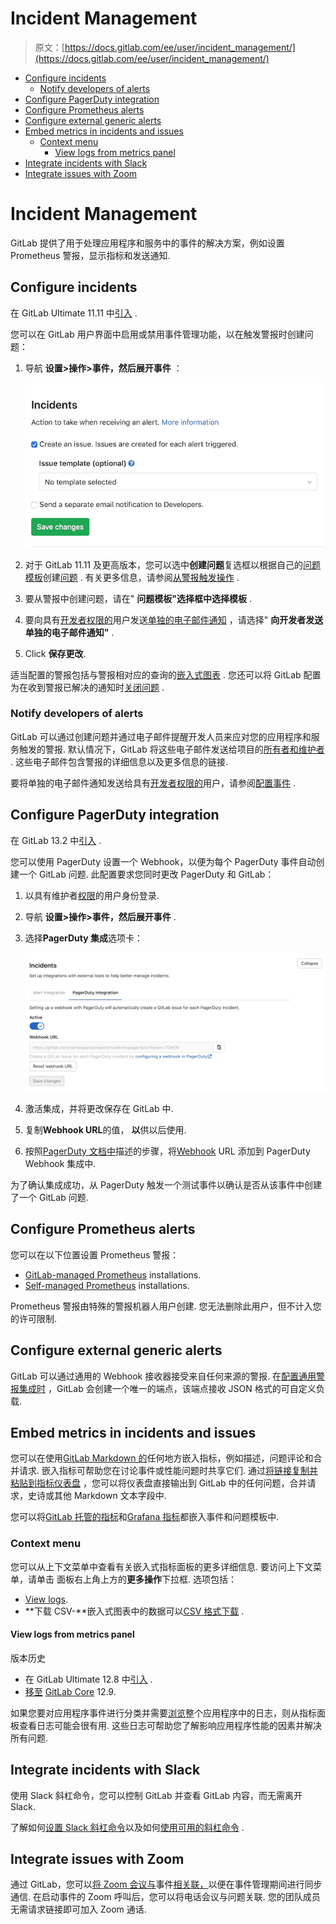 # Incident Management

> 原文：[https://docs.gitlab.com/ee/user/incident_management/](https://docs.gitlab.com/ee/user/incident_management/)

*   [Configure incidents](#configure-incidents-ultimate)
    *   [Notify developers of alerts](#notify-developers-of-alerts)
*   [Configure PagerDuty integration](#configure-pagerduty-integration)
*   [Configure Prometheus alerts](#configure-prometheus-alerts)
*   [Configure external generic alerts](#configure-external-generic-alerts)
*   [Embed metrics in incidents and issues](#embed-metrics-in-incidents-and-issues)
    *   [Context menu](#context-menu)
        *   [View logs from metrics panel](#view-logs-from-metrics-panel)
*   [Integrate incidents with Slack](#integrate-incidents-with-slack)
*   [Integrate issues with Zoom](#integrate-issues-with-zoom)

# Incident Management[](#incident-management "Permalink")

GitLab 提供了用于处理应用程序和服务中的事件的解决方案，例如设置 Prometheus 警报，显示指标和发送通知.

## Configure incidents[](#configure-incidents-ultimate "Permalink")

在 GitLab Ultimate 11.11 中[引入](https://gitlab.com/gitlab-org/gitlab/-/issues/4925) .

您可以在 GitLab 用户界面中启用或禁用事件管理功能，以在触发警报时创建问题：

1.  导航 **设置>操作>事件，**然后展开**事件** ：

    [![Incident Management Settings](img/f652f5dac5bec0bb81edc08cbfd7a01b.png)](img/incident_management_settings.png)

2.  对于 GitLab 11.11 及更高版本，您可以选中**创建问题**复选框以根据自己的[问题模板](../project/description_templates.html#creating-issue-templates)创建[问题](../project/description_templates.html#creating-issue-templates) . 有关更多信息，请参阅[从警报触发操作](../../operations/metrics/alerts.html#trigger-actions-from-alerts-ultimate) .
3.  要从警报中创建问题，请在" **问题模板"**选择框中选择**模板** .
4.  要向具有[开发者权限的](../permissions.html)用户发送[单独的电子邮件通知](#notify-developers-of-alerts) ，请选择" **向开发者发送单独的电子邮件通知"** .
5.  Click **保存更改**.

适当配置的警报包括与警报相对应的查询的[嵌入式图表](../../operations/metrics/embed.html#embedding-metrics-based-on-alerts-in-incident-issues) . 您还可以将 GitLab 配置为在收到警报已解决的通知时[关闭问题](../../operations/metrics/alerts.html#trigger-actions-from-alerts-ultimate) .

### Notify developers of alerts[](#notify-developers-of-alerts "Permalink")

GitLab 可以通过创建问题并通过电子邮件提醒开发人员来应对您的应用程序和服务触发的警报. 默认情况下，GitLab 将这些电子邮件发送给项目的[所有者和维护者](../permissions.html) . 这些电子邮件包含警报的详细信息以及更多信息的链接.

要将单独的电子邮件通知发送给具有[开发者权限的](../permissions.html)用户，请参阅[配置事件](#configure-incidents-ultimate) .

## Configure PagerDuty integration[](#configure-pagerduty-integration "Permalink")

在 GitLab 13.2 中[引入](https://gitlab.com/gitlab-org/gitlab/-/issues/119018) .

您可以使用 PagerDuty 设置一个 Webhook，以便为每个 PagerDuty 事件自动创建一个 GitLab 问题. 此配置要求您同时更改 PagerDuty 和 GitLab：

1.  以具有维护者[权限](../permissions.html)的用户身份登录.
2.  导航 **设置>操作>事件，**然后展开**事件** .
3.  选择**PagerDuty 集成**选项卡：

    [![PagerDuty incidents integration](img/370ac43323901b08b905644b04f6a802.png)](img/pagerduty_incidents_integration_13_2.png)

4.  激活集成，并将更改保存在 GitLab 中.
5.  复制**Webhook URL**的值， **以**供以后使用.
6.  按照[PagerDuty 文档中](https://support.pagerduty.com/docs/webhooks)描述的步骤，将[Webhook](https://support.pagerduty.com/docs/webhooks) URL 添加到 PagerDuty Webhook 集成中.

为了确认集成成功，从 PagerDuty 触发一个测试事件以确认是否从该事件中创建了一个 GitLab 问题.

## Configure Prometheus alerts[](#configure-prometheus-alerts "Permalink")

您可以在以下位置设置 Prometheus 警报：

*   [GitLab-managed Prometheus](../../operations/metrics/alerts.html) installations.
*   [Self-managed Prometheus](../../operations/metrics/alerts.html#external-prometheus-instances) installations.

Prometheus 警报由特殊的警报机器人用户创建. 您无法删除此用户，但不计入您的许可限制.

## Configure external generic alerts[](#configure-external-generic-alerts "Permalink")

GitLab 可以通过通用的 Webhook 接收器接受来自任何来源的警报. 在[配置通用警报集成时](../project/integrations/generic_alerts.html) ，GitLab 会创建一个唯一的端点，该端点接收 JSON 格式的可自定义负载.

## Embed metrics in incidents and issues[](#embed-metrics-in-incidents-and-issues "Permalink")

您可以在使用[GitLab Markdown 的](../markdown.html)任何地方嵌入指标，例如描述，问题评论和合并请求. 嵌入指标可帮助您在讨论事件或性能问题时共享它们. 通过[将链接复制并粘贴到指标仪表盘](../../operations/metrics/embed.html#embedding-gitlab-managed-kubernetes-metrics) ，您可以将仪表盘直接输出到 GitLab 中的任何问题，合并请求，史诗或其他 Markdown 文本字段中.

您可以将[GitLab 托管的指标](../../operations/metrics/embed.html)和[Grafana 指标](../../operations/metrics/embed_grafana.html)都嵌入事件和问题模板中.

### Context menu[](#context-menu "Permalink")

您可以从上下文菜单中查看有关嵌入式指标面板的更多详细信息. 要访问上下文菜单，请单击 面板右上角上方的**更多操作**下拉框. 选项包括：

*   [View logs](#view-logs-from-metrics-panel).
*   **下载 CSV-**嵌入式图表中的数据可以[CSV 格式下载](../../operations/metrics/dashboards/index.html#downloading-data-as-csv) .

#### View logs from metrics panel[](#view-logs-from-metrics-panel "Permalink")

版本历史

*   在 GitLab Ultimate 12.8 中[引入](https://gitlab.com/gitlab-org/gitlab/-/issues/201846) .
*   [移至](https://gitlab.com/gitlab-org/gitlab/-/merge_requests/25455) [GitLab Core](https://about.gitlab.com/pricing/) 12.9\.

如果您要对应用程序事件进行分类并需要[浏览](../../operations/metrics/dashboards/index.html#view-logs-ultimate)整个应用程序中的日志，则从指标面板查看日志可能会很有用. 这些日志可帮助您了解影响应用程序性能的因素并解决所有问题.

## Integrate incidents with Slack[](#integrate-incidents-with-slack "Permalink")

使用 Slack 斜杠命令，您可以控制 GitLab 并查看 GitLab 内容，而无需离开 Slack.

了解如何[设置 Slack 斜杠命令](../project/integrations/slack_slash_commands.html)以及如何[使用可用的斜杠命令](../../integration/slash_commands.html) .

## Integrate issues with Zoom[](#integrate-issues-with-zoom "Permalink")

通过 GitLab，您可以[将 Zoom 会议与](../project/issues/associate_zoom_meeting.html)事件[相关联，](../project/issues/associate_zoom_meeting.html)以便在事件管理期间进行同步通信. 在启动事件的 Zoom 呼叫后，您可以将电话会议与问题关联. 您的团队成员无需请求链接即可加入 Zoom 通话.